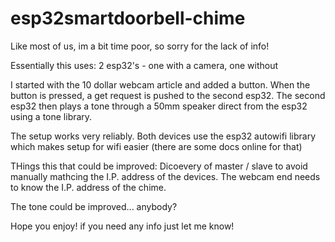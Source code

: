 # esp32smartdoorbell-chime

Like most of us, im a bit time poor, so sorry for the lack of info!

Essentially this uses:
2 esp32's - one with a camera, one without

I started with the 10 dollar webcam article and added a button. When the button is pressed, a get request is pushed to the second esp32. 
The second esp32 then plays a tone through a 50mm speaker direct from the esp32 using a tone library.

The setup works very reliably. Both devices use the esp32 autowifi library which makes setup for wifi easier (there are some docs online for that)

THings this that could be improved:
Dicoevery of master / slave to avoid manually mathcing the I.P. address of the devices. 
The webcam end needs to know the I.P. address of the chime.

The tone could be improved... anybody?

Hope you enjoy! if you need any info just let me know!
